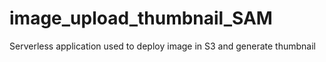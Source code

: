 # image_upload_thumbnail_SAM
Serverless application used to deploy image in S3 and generate thumbnail
